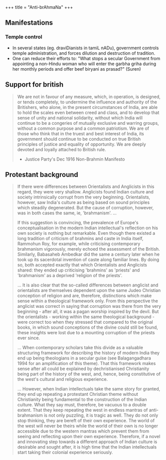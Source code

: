 +++
title = "Anti-brAhmaNa"
+++

## Manifestations
### Temple control
- In several states (eg. draviDianists in tamiL nADu), government controls temple administration, and forces dilution and destruction of tradition. 
- One can reduce their efforts to: "What stops a secular Government from appointing a non-Hindu woman who will enter the garbha griha during her monthly periods and offer beef biryani as prasad?" (Suren)


## Support for british 
> We are not in favour of any measure, which, in operation, is designed, or tends completely, to undermine the influence and authority of the Britishers, who alone, in the present circumstances of India, are able to hold the scales even between creed and class, and to develop that sense of unity and national solidarity, without which India will continue to be a congeries of mutually exclusive and warring groups, without a common purpose and a common patriotism. We are of those who think that in the truest and best interest of India, its government should continue to be conducted on true British principles of justice and equality of opportunity. We are deeply devoted and loyally attached to British rule.
>
>  - Justice Party's Dec 1916 Non-Brahmin Manifesto

## Protestant background
> If there were differences between Orientalists and Anglicists in this regard, they were very shallow. Anglicists found Indian culture and society intrinsically corrupt from the very beginning. Orientalists, however, saw India's culture as being based on sound principles which steadily degenerated. But the cause of corruption, however, was in both cases the same, ie, 'brahmanism'. ...
>
> If this suggestion is convincing, the prevalence of Europe's conceptualisation in the modern Indian intellectual's reflection on his own society is nothing but remarkable. Even though there existed a long tradition of criticism of brahmins and caste in India itself, Rammohun Roy, for example, while criticising contemporary brahmanism vigorously, merely echoed the assessment of the British. Similarly, Babasaheb Ambedkar did the same a century later when he took up its sacerdotal invention of caste along familiar lines. By doing so, both accepted exactly that which Orientalists and Anglicists shared: they ended up criticising 'brahmins' as 'priests' and 'brahmanism' as a deprived 'religion of the priests'.
>
> ... It is also clear that the so-called differences between anglicist and orientalists are themselves dependent upon the same Judeo Christian conception of religion and are, therefore, distinctions which make sense within a theological framework only. From this perspective the anglicist was correct in saying that corruption was there from the very beginning - after all, it was a pagan worship inspired by the devil. But the orientalists - working within the same theological background - were correct too when they stressed that compared to the original books, in which sound conceptions of the divine could still be found, these insights were lost due to a mounting corruption of the priests ever since.
>
> ... When contemporary scholars take this divide as a valuable structuring framework for describing the history of modern India they end up being theologians in a secular guise (see Balagangadhara 1994 for an amplification of this theme). That this framework makes sense after all could be explained by dechristianised Christianity being part of the history of the west, and, hence, being constitutive of the west's cultural and religious experience.
>
> ... However, when Indian intellectuals take the same story for granted, they end up repeating a protestant Christian theme without Christianity being fundamental to the construction of the Indian culture. What they say must, therefore, be vacuous to a double extent. That they keep repeating the west in endless mantras of anti-brahmanism is not only puzzling, it is tragic as well. They do not only stop thinking, they are bereft of their own experience. The world of the west will never be theirs while the world of their own is no longer accessible due to the western mantras which prevent them from seeing and reflecting upon their own experience. Therefore, if a novel and innovating step towards a different approach of Indian culture is desirable and sought after, it is high time that the Indian intellectuals start taking their colonial experience seriously.
